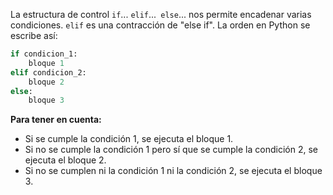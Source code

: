 La estructura de control `if`... `elif`...` else`... nos permite encadenar varias condiciones. `elif` es una contracción de "else if". La orden en Python se escribe así:

``` python
if condicion_1:
    bloque 1
elif condicion_2:
    bloque 2
else:
    bloque 3
```
**Para tener en cuenta:**

* Si se cumple la condición 1, se ejecuta el bloque 1.
* Si no se cumple la condición 1 pero sí que se cumple la condición 2, se ejecuta el bloque 2.
* Si no se cumplen ni la condición 1 ni la condición 2, se ejecuta el bloque 3.
